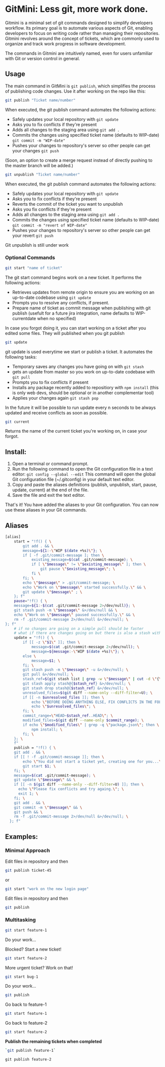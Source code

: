 # GitMini: Less git, more work done.


Gitmini is a minimal set of git commands designed to simplify developers workflow. 
Its primary goal is to automate various aspects of Git, enabling developers to focus on writing code rather than managing their repositories. 
Gitmini revolves around the concept of tickets, which are commonly used to organize and track work progress in software development.


The commands in Gitmini are intuitively named, even for users unfamiliar with Git or version control in general.



## Usage


The main command in GitMini is `git publish`, which simplifies the process of publishing code changes. Use it after working on the repo like this:

```bash
git publish "Ticket name/number"
```

When executed, the git publish command automates the following actions:
  - Safely updates your local repository with `git update`
  - Asks you to fix conflicts if they're present
  - Adds all changes to the staging area using `git add .`
  - Commits the changes using specified ticket name (defaults to WIP-date) `git commit -m "WIP-date"`
  - Pushes your changes to repository's server so other people can get your changes `git push`

(Soon, an option to create a merge request instead of directly pushing to the master branch will be added.)

```bash
git unpublish "Ticket name/number"
```
When executed, the git publish command automates the following actions:
- Safely updates your local repository with `git update`
- Asks you to fix conflicts if they're present
- Reverts the commit of the ticket you want to unpublish
- Asks you fix conflicts if they're present
- Adds all changes to the staging area using `git add .`
- Commits the changes using specified ticket name (defaults to WIP-date) `git commit -m "revert of WIP-date"`
- Pushes your changes to repository's server so other people can get your revert `git push`

Git unpublish is still under work
  
### Optional Commands

```bash
git start "name of ticket"
```



The git start command begins work on a new ticket. It performs the following actions:
  - Retrieves updates from remote origin to ensure you are working on an up-to-date codebase using `git update`
  - Prompts you to resolve any conflicts, if present.
  - Prepare name of ticket as commit message when publishing with git publish (usefult for a future jira integration, name defaults to WIP-currentdate when no specified)

In case you forgot doing it, you can start working on a ticket after you edited some files. They will published when you git publish

```bash
git update
```



git update is used everytime we start or publish a ticket. It automates the following tasks:
  - Temporary saves any changes you have going on with `git stash`
  - gets an update from master so you work on up-to-date codebase with `git pull`
  - Prompts you to fix conflicts if present
  - Installs any package recently added to repositiory with `npm install` (this is only web devs, should be optional or in another complementar tool)
  - Applies your changes again `git stash pop`

In the future it will be possible to run update every n seconds to be always updated and receive conflicts as soon as possible.
```bash
git current
```
Returns the name of the current ticket you're working on, in case your forgot.


## Install: 
1. Open a terminal or command prompt.
2. Run the following command to open the Git configuration file in a text editor:
`git config --global --edit`
This command will open the global Git configuration file (~/.gitconfig) in your default text editor.
3. Copy and paste the aliases definitions (publish, unpublish, start, pause, update, current) at the end of the file.
4. Save the file and exit the text editor.

That's it! You have added the aliases to your Git configuration. You can now use these aliases in your Git commands.

## Aliases

```bash
[alias]
	start = "!f() { \
        git add . && \
        message=${1:-\"WIP $(date +%s)\"}; \
        if [ -f .git/commit-message ]; then \
            existing_message=$(cat .git/commit-message); \
            if [ \"$message\" != \"$existing_message\" ]; then \
				git pause \"$existing_message\"; \
			fi \
        fi; \
        echo \"$message\" > .git/commit-message; \
        echo \"Work on \"$message\" started successfully.\" && \
        git update \"$message\" ; \
    }; f"
	pause="!f() { \
    message=${1:-$(cat .git/commit-message 2>/dev/null)}; \
    git stash push -m \"$message\" &>/dev/null && \
    echo \"Work on \"$message\" paused successfully.\" && \
    rm -f .git/commit-message 2>/dev/null &>/dev/null; \
}; f"
    # if no changes are going on a simple pull should be faster
    # what if there are changes going on but there is also a stash with the same name? ideally apply both of them
    update = "!f() { \
        if [[ -z \"$1\" ]]; then \
            message=$(cat .git/commit-message 2>/dev/null); \
            message=${message:-\"WIP $(date +%s)\"}; \
        else \
            message=$1; \
        fi; \
        git stash push -m \"$message\" -u &>/dev/null; \
        git pull &>/dev/null; \
        stash_ref=$(git stash list | grep -w \"$message\" | cut -d \"{\" -f2 | cut -d \"}\" -f1); \
        git stash apply stash@{$stash_ref} &>/dev/null; \
        git stash drop stash@{$stash_ref} &>/dev/null; \
        unresolved_files=$(git diff --name-only --diff-filter=U); \
        if [[ -n $unresolved_files ]]; then \
            echo \"BEFORE DOING ANYTHING ELSE, FIX CONFLICTS IN THE FOLLOWING FILES:\"; \
            echo \"$unresolved_files\"; \
        fi; \
        commit_range=\"HEAD~$stash_ref..HEAD\"; \
        modified_files=$(git diff --name-only $commit_range); \
        if echo \"$modified_files\" | grep -q \"package.json\"; then \
            npm install; \
        fi; \
    }; \
    f"
	publish = "!f() { \
    git add . && \
    if [[ ! -f .git/commit-message ]]; then \
        echo \"You did not start a ticket yet, creating one for you...\"; \
        git start $1; \
    fi; \
    message=$(cat .git/commit-message); \
	git update \"$message\" && \
    if [[ -n $(git diff --name-only --diff-filter=U) ]]; then \
      echo \"Please fix conflicts and try againg.\"; \
      exit 1; \
    fi; \
    git add . && \
    git commit -m \"$message\" && \
	git push && \
	rm -f .git/commit-message 2>/dev/null &>/dev/null; \
  }; f"
```

## Examples: 


### Minimal Approach
Edit files in repository and then
```bash
git publish ticket-45
```

 or
```bash
git start "work on the new login page"
```

Edit files in repository and then 
```bash
git publish
```


### Multitasking
```bash
git start feature-1
```
Do your work...

Blocked? Start a new ticket!

```bash
git start feature-2
```

More urgent ticket? Work on that!

```bash
git start bug-1
```

Do your work...
```bash
git publish
```
Go back to feature-1
```bash
git start feature-1
```
Go back to feature-2
```bash
git start feature-2
```
**Publish the remaining tickets when completed**
```bash
`git publish feature-1`
```

`git publish feature-2`




